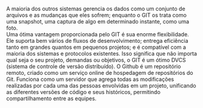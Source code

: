A maioria dos outros sistemas gerencia os dados como um conjunto de arquivos e as mudanças que eles sofrem; enquanto o GIT os trata como uma snapshot, uma captura de algo em determinado instante, como uma foto.					
Uma ótima vantagem proporcionada pelo GIT é sua enorme flexibilidade. Ele suporta bem vários de fluxos de desenvolvimento; entrega eficiência tanto em grandes quantos em pequenos projetos; e é compatível com a maioria dos sistemas e protocolos existentes.
Isso significa que não importa qual seja o seu projeto, demandas ou objetivos, o GIT é um ótimo DVCS (sistema de controle de versão distribuído).
O Github é um repositório remoto, criado como um serviço online de hospedagem de repositórios do Git. Funciona como um servidor que agrega todas as modificações realizadas por cada uma das pessoas envolvidas em um projeto, unificando as diferentes versões de código e seus históricos, permitindo compartilhamento entre as equipes.